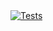<a href="https://github.com/SENERGY-Platform/connection-check-v2/actions/workflows/tests.yml" rel="nofollow">
    <img src="https://github.com/SENERGY-Platform/connection-check-v2/actions/workflows/tests.yml/badge.svg?branch=master" alt="Tests" />
</a>

